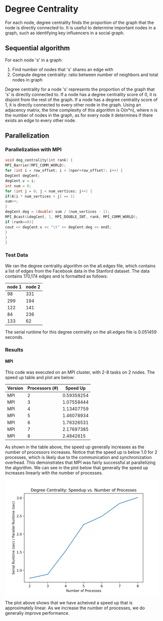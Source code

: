 # Degree Centrality

For each node, degree centrality finds the proportion of the graph that the node is directly connected to. It is useful to determine important nodes in a graph, such as identifying key influencers in a social graph. 

## Sequential algorithm
For each node 's' in a graph: 
1. Find number of nodes that 's' shares an edge with
2. Compute degree centrality: ratio between number of neighbors and total nodes in graph 

Degree centrality for a node 's' represents the proportion of the graph that 's' is directly connected to. If a node has a degree centrality score of 0, it is disjoint from the rest of the graph. If a node has a degree centrality score of 1, it is directly connected to every other node in the graph. Using an adjacency matrix, the time complexity of this algorithm is O(n*n), where n is the number of nodes in the graph, as for every node it determines if there exists an edge to every other node. 

## Parallelization
### Parallelization with MPI

```c++
void deg_centrality(int rank) {
MPI_Barrier(MPI_COMM_WORLD);
for (int i = row_offset; i < (nper+row_offset); i++) {
DegCent degCent;
degCent.v = i;
int sum = 0;
for (int j = 0; j < num_vertices; j++) {
if(A[i * num_vertices + j] == 1)
sum++;
}
degCent.deg = (double) sum / (num_vertices - 1);
MPI_Bcast(&degCent, 1, MPI_DOUBLE_INT, rank, MPI_COMM_WORLD);
if (rank==0){
cout << degCent.v << "\t" << degCent.deg << endl;
}
}
}
```

### Test Data
We ran the degree centrality algorithm on the all.edges file, which contains a list of edges from the Facebook data in the Stanford dataset. The data contains 170,174 edges and is formatted as follows: 

| node 1 | node 2 |
|-----------|------------|
| 98 | 331 |
| 299 | 194 |
| 122 | 141 |
| 84 | 236 |
| 133 | 62 |

The serial runtime for this degree centrality on the all.edges file is 0.051459 seconds. 

### Results 

#### MPI

This code was executed on an MPI cluster, with 2-8 tasks on 2 nodes. The speed up table and plot are below:

| Version | Processors (#) | Speed Up |
|------------|---------------------|----------------|
| MPI | 2 | 0.59358254 |
| MPI | 3 | 1.07558444 |
| MPI | 4 | 1.13407759 |
| MPI | 5 | 1.46078934 |
| MPI | 6 | 1.76326531 |
| MPI | 7 | 2.17697385 |
| MPI | 8 | 2.4842615 |

As shown in the table above, the speed up generally increases as the number of processors increases. Notice that the speed up is below 1.0 for 2 processes, which is likely due to the communication and synchronization overhead. This demonstrates that MPI was fairly successful at parallelizing the algorithm. We can see in the plot below that generally the speed up increases linearly with the number of processes. 

![](AM_DEG/dc_speedup.png)

The plot above shows that we have acheived a speed up that is approximately linear. As we increase the number of processes, we do generally improve performance.
